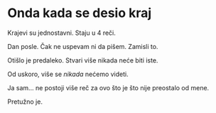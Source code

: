 # Onda kada se desio kraj

Krajevi su jednostavni.
Staju u 4 reči.

Dan posle.
Čak ne uspevam ni da pišem.
Zamisli to.

Otišlo je predaleko.
Stvari više nikada
neće biti iste.

Od uskoro,
više se _nikada_
nećemo
videti.

Ja sam...
ne postoji
više
reč
za ovo
što je
što nije
preostalo
od mene.

Pretužno je.
